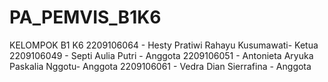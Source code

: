 # PA_PEMVIS_B1K6

KELOMPOK B1 K6
2209106064 - Hesty Pratiwi Rahayu Kusumawati- Ketua 
2209106049 - Septi Aulia Putri - Anggota 
2209106051 - Antonieta Aryuka Paskalia Nggotu- Anggota 
2209106061 - Vedra Dian Sierrafina - Anggota 
